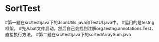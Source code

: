 # SortTest
#第一题在src\test\java下的JsonUtils.java和TestUI.java中。
#运用的是testng框架。
#先从bat文件启动，然后自己会找到注解org.testng.annotations.Test，直接执行方法。
#第二题在src\test\java下的sortedArraySum.java
